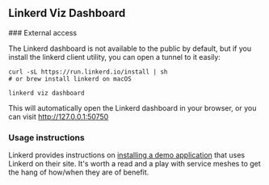 ## Linkerd Viz Dashboard

### External access

The Linkerd dashboard is not available to the public by default, but if you install the linkerd client utility, you can open a tunnel to it easily:

```
curl -sL https://run.linkerd.io/install | sh
# or brew install linkerd on macOS

linkerd viz dashboard
```

This will automatically open the Linkerd dashboard in your browser, or you can visit http://127.0.0.1:50750

### Usage instructions

Linkerd provides instructions on [installing a demo application](https://linkerd.io/2/getting-started/#step-5-install-the-demo-app) that uses Linkerd on their site. It's worth a read and a play with service meshes to get the hang of how/when they are of benefit.
